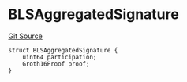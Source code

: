 # BLSAggregatedSignature
[Git Source](https://github.com/LimeChain/crc-protocol/blob/0433ea433f562c1a7a34816f3e2c7926f9fa24dd/src/lightclient/Structs.sol)


```solidity
struct BLSAggregatedSignature {
    uint64 participation;
    Groth16Proof proof;
}
```

